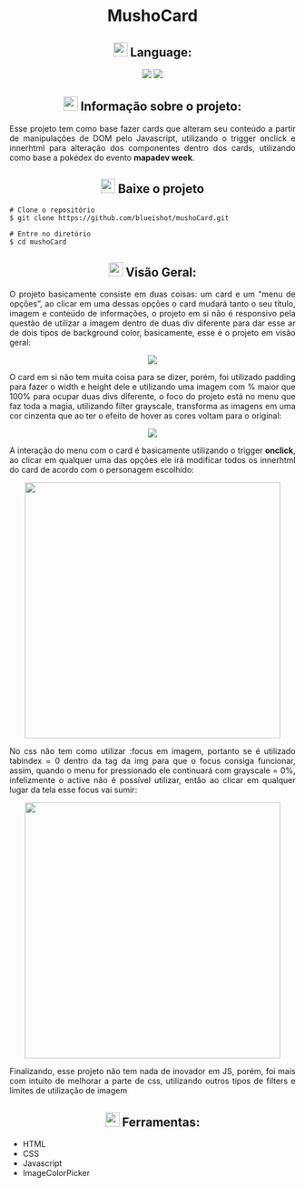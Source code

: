 <h1 align="center"> 
  MushoCard 
</h1>

<h2 align="center"> 
     <img src='https://i.imgur.com/edU3At2.png' width='25px'>
     Language:
</h2>

<p align='center'>
  <img src='https://img.shields.io/badge/lang-en-blue'>
  <img src='https://img.shields.io/badge/lang-pt--br-brightgreen'>
</p>

<h2 align="center">
  <img src='https://i.imgur.com/eR3h2po.png' width='25px'>
  Informação sobre o projeto: 
</h2>

<p align='justify'>
  Esse projeto tem como base fazer cards que alteram seu conteúdo a partir de manipulações de DOM pelo Javascript, utilizando o trigger onclick e innerhtml para alteração dos componentes dentro dos cards, utilizando como base a pokédex do evento <b>mapadev week</b>.
</p>

<h2 align='center'>
  <img src='https://i.imgur.com/4wdvRVQ.png' width='25px'>
  Baixe o projeto
</h2>

```
# Clone o repositório
$ git clone https://github.com/blueishot/mushoCard.git

# Entre no diretório
$ cd mushoCard
```

<h2 align="center">
  <img src='https://i.imgur.com/X7mSAhJ.png' width='25px'>
  Visão Geral:
</h2>

<p align='justify'>
  O projeto basicamente consiste em duas coisas: um card e um “menu de opções”, ao clicar em uma dessas opções o card mudará tanto o seu título, imagem e conteúdo de informações, o projeto em si não é responsivo pela questão de utilizar a imagem dentro de duas div diferente para dar esse ar de dois tipos de background color, basicamente, esse é o projeto em visão geral:
</p>

<p align='center'>
    <img src='https://i.imgur.com/nSf0e5d.png'>
</p>

<p align='justify'>
    O card em si não tem muita coisa para se dizer, porém, foi utilizado padding para fazer o width e height dele e utilizando uma imagem com % maior que 100% para ocupar duas divs diferente, o foco do projeto está no menu que faz toda a magia, utilizando filter grayscale, transforma as imagens em uma cor cinzenta que ao ter o efeito de hover as cores voltam para o original:
</p>

<p align='center'>
    <img src='https://i.gyazo.com/ec08364fa9f9b66ad73c02b19551a5ce.gif'>
</p>

<p align='justify'>
    A interação do menu com o card é basicamente utilizando o trigger <b>onclick</b>, ao clicar em qualquer uma das opções ele irá modificar todos os innerhtml do card de acordo com o personagem escolhido:
</p>

<p align='center'>
    <img src='https://i.gyazo.com/843676db2fbb1c3b68653728fad96e19.gif' width='450px'>
</p>

<p align='justify'>
    No css não tem como utilizar :focus em imagem, portanto se é utilizado tabindex = 0 dentro da tag da img para que o focus consiga funcionar, assim, quando o menu for pressionado ele continuará com grayscale = 0%, infelizmente o active não é possível utilizar, então ao clicar em qualquer lugar da tela esse focus vai sumir:
</p>

<p align='center'>
    <img src='https://i.gyazo.com/2a29183df16094debd1ea183cdc99266.gif' width='450px'>
</p>

<p align='justify'>
    Finalizando, esse projeto não tem nada de inovador em JS, porém, foi mais com intuito de melhorar a parte de css, utilizando outros tipos de filters e limites de utilização de imagem
</p>

<h2 align='center'>
  <img src='https://i.imgur.com/DBKxyXS.png' width='25px'>
    Ferramentas:
</h2>

<ul>
    <li>HTML</li>
    <li>CSS</li>
    <li>Javascript</li>
    <li>ImageColorPicker</li>
